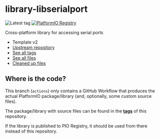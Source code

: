 # library-libserialport

![Latest tag](https://img.shields.io/github/v/tag/kuba2k2/library-libserialport?label=latest%20tag)
[![PlatformIO Registry](https://badges.registry.platformio.org/packages/kuba2k2/library/libserialport.svg)](https://registry.platformio.org/libraries/kuba2k2/libserialport)

Cross-platform library for accessing serial ports

- Template v2
- [Upstream repository](https://github.com/sigrokproject/libserialport)
- [See all tags](https://github.com/kuba2k2/library-libserialport/tags)
- [See all files](https://github.com/kuba2k2/library-libserialport/tree/platformio)
- [Cleaned up files](https://github.com/kuba2k2/library-libserialport/blob/actions/.github/workflows/platformio-library.yml#L59-67)

## Where is the code?

This branch (`actions`) only contains a GitHub Workflow that produces the actual PlatformIO package/library (and, optionally, some custom source files).

The package/library with source files can be found in the [**tags**](https://github.com/kuba2k2/library-libserialport/tags) of this repository.

If the library is published to PIO Registry, it should be used from there instead of this repository.
